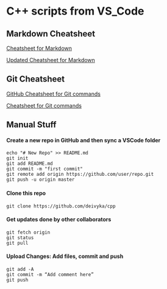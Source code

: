 # C++ scripts from VS_Code

## Markdown Cheatsheet
[Cheatsheet for Markdown](https://github.com/adam-p/markdown-here/wiki/Markdown-Cheatsheet)

[Updated Cheatsheet for Markdown](https://www.markdownguide.org/basic-syntax/)

## Git Cheatsheet
[GitHub Cheatsheet for Git commands](https://github.github.com/training-kit/downloads/github-git-cheat-sheet.pdf)

[Cheatsheet for Git commands](https://shortcode.dev/git-cheatsheet#add-all-files)

## Manual Stuff
#### Create a new repo in GitHub and then sync a VSCode folder
```
echo "# New Repo" >> README.md
git init
git add README.md
git commit -m "first commit"
git remote add origin https://github.com/user/repo.git
git push -u origin master             
```

#### Clone this repo
```
git clone https://github.com/deivyka/cpp
```

#### Get updates done by other collaborators
```
git fetch origin              
git status 
git pull
```

#### Upload Changes: Add files, commit and push
```
git add -A
git commit -m “Add comment here”
git push
```
